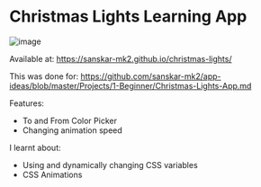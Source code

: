 # Christmas Lights Learning App

![image](https://user-images.githubusercontent.com/100945489/171551237-b7aaf956-57ef-4ee2-b86f-5118e61641ae.png)

Available at: https://sanskar-mk2.github.io/christmas-lights/

This was done for: https://github.com/sanskar-mk2/app-ideas/blob/master/Projects/1-Beginner/Christmas-Lights-App.md

Features:
 - To and From Color Picker
 - Changing animation speed

I learnt about:
 - Using and dynamically changing CSS variables
 - CSS Animations
